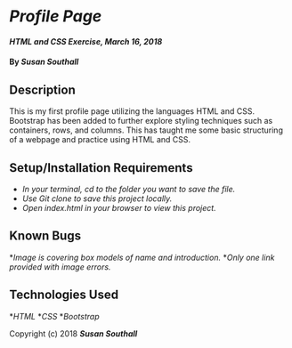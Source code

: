 # _Profile Page_

#### _HTML and CSS Exercise, March 16, 2018_

#### By _**Susan Southall**_

## Description

This is my first profile page utilizing the languages HTML and CSS.  Bootstrap has been added to further explore styling techniques such as containers, rows, and columns.  This has taught me some basic structuring of a webpage and practice using HTML and CSS.

## Setup/Installation Requirements

* _In your terminal, cd to the folder you want to save the file._
* _Use Git clone to save this project locally._
* _Open index.html in your browser to view this project._

## Known Bugs

*_Image is covering box models of name and introduction._
*_Only one link provided with image errors._

## Technologies Used

*_HTML_
*_CSS_
*_Bootstrap_

Copyright (c) 2018 **_Susan Southall_**
